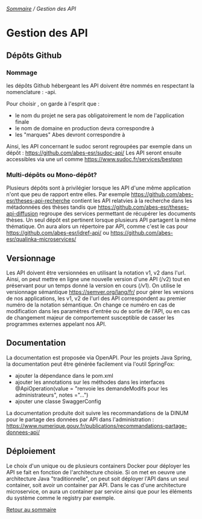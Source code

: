<i>[Sommaire](/README.MD) / Gestion des API</i>

# Gestion des API

## Dépôts Github

### Nommage

les dépôts Github hébergeant les API doivent être nommés en respectant la nomenclature : <xxx>-api.

Pour choisir <xxx>, on garde à l'esprit que :
- le nom du projet ne sera pas obligatoirement le nom de l'application finale
- le nom de domaine en production devra correspondre à <xxx>
- les "marques" Abes devront correspondre à <xxx>

Ainsi, les API concernant le sudoc seront regroupées par exemple dans un dépôt : https://github.com/abes-esr/sudoc-api/
Les API seront ensuite accessibles via une url comme https://www.sudoc.fr/services/bestppn

### Multi-dépôts ou Mono-dépôt?

Plusieurs dépôts sont à privilégier lorsque les API d'une même application n'ont que peu de rapport entre elles. Par exemple https://github.com/abes-esr/theses-api-recherche contient les API relatvies à la recherche dans les métadonnées des thèses tandis que https://github.com/abes-esr/theses-api-diffusion regroupe des services permettant de récupérer les documents thèses.
Un seul dépôt est pertinent lorsque plusieurs API partagent la même thématique. On aura alors un répertoire par API, comme c'est le cas pour https://github.com/abes-esr/idref-api/ ou https://github.com/abes-esr/qualinka-microservices/

## Versionnage

Les API doivent être versionnées en utilisant la notation v1, v2 dans l'url. Ainsi, on peut mettre en ligne une nouvelle version d'une API (/v2) tout en préservant pour un temps donné la version en cours (/v1). 
On utilise le versionnage sémantique https://semver.org/lang/fr/ pour gérer les versions de nos applications, les v1, v2 de l'url des API correspondent au premier numéro de la notation sémantique. 
On change ce numéro en cas de modification dans les paramètres d'entrée ou de sortie de l'API, ou en cas de changement majeur de comportement susceptible de casser les programmes externes appelant nos API.

## Documentation

La documentation est proposée via OpenAPI. Pour les projets Java Spring, la documentation peut être générée facilement via l'outil SpringFox: 

* ajouter la dépendance dans le pom.xml 
* ajouter les annotations sur les méthodes dans les interfaces @ApiOperation(value = "renvoie les demandeModifs pour les administrateurs", notes ="...")
* ajouter une classe SwaggerConfig

La documentation produite doit suivre les recommandations de la DINUM pour le partage des données par API dans l'administration : https://www.numerique.gouv.fr/publications/recommandations-partage-donnees-api/
  
## Déploiement

Le choix d'un unique ou de plusieurs containers Docker pour déployer les API se fait en fonction de l'architecture choisie.
Si on met en oeuvre une architecture Java "traditionnelle", on peut soit déployer l'API dans un seul container, soit avoir un container par API. Dans le cas d'une architecture microservice, on aura un container par service ainsi que pour les éléments du système comme le registry par exemple.


[Retour au sommaire](/README.MD)
